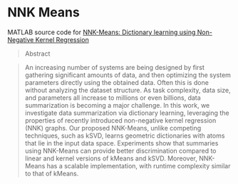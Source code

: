 # NNK Means
MATLAB source code for [NNK-Means: Dictionary learning using Non-Negative Kernel Regression](https://arxiv.org/abs/2110.08212)

>Abstract

>An increasing number of systems are being designed by first gathering significant amounts of data, and then optimizing the system parameters
directly using the obtained data. Often this is done without analyzing the dataset structure. As task complexity, data size, and
parameters all increase to millions or even billions, data summarization is becoming a major challenge. In this work, we investigate data
summarization via dictionary learning, leveraging the properties of recently introduced non-negative kernel regression (NNK) graphs.
Our proposed NNK-Means, unlike competing techniques, such as kSVD, learns geometric dictionaries with atoms that lie in the input
data space. Experiments show that summaries using NNK-Means can provide better discrimination compared to linear and kernel versions
of kMeans and kSVD. Moreover, NNK-Means has a scalable implementation, with runtime complexity similar to that of kMeans.




